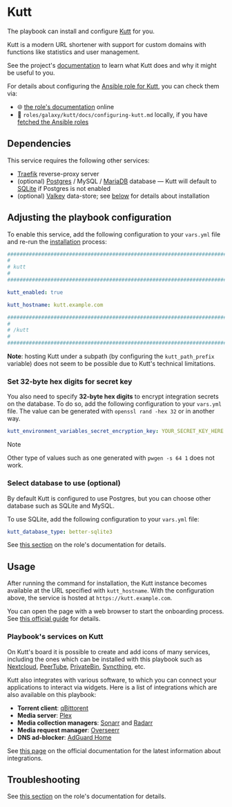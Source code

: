 <!--
SPDX-FileCopyrightText: 2020 - 2024 MDAD project contributors
SPDX-FileCopyrightText: 2020 - 2024 Slavi Pantaleev
SPDX-FileCopyrightText: 2020 Aaron Raimist
SPDX-FileCopyrightText: 2020 Chris van Dijk
SPDX-FileCopyrightText: 2020 Dominik Zajac
SPDX-FileCopyrightText: 2020 Mickaël Cornière
SPDX-FileCopyrightText: 2022 François Darveau
SPDX-FileCopyrightText: 2022 Julian Foad
SPDX-FileCopyrightText: 2022 Warren Bailey
SPDX-FileCopyrightText: 2023 Antonis Christofides
SPDX-FileCopyrightText: 2023 Felix Stupp
SPDX-FileCopyrightText: 2023 Julian-Samuel Gebühr
SPDX-FileCopyrightText: 2023 Pierre 'McFly' Marty
SPDX-FileCopyrightText: 2024 - 2025 Suguru Hirahara

SPDX-License-Identifier: AGPL-3.0-or-later
-->

# Kutt

The playbook can install and configure [Kutt](https://kutt.it) for you.

Kutt is a modern URL shortener with support for custom domains with functions like statistics and user management.

See the project's [documentation](https://github.com/thedevs-network/kutt/blob/main/README.md) to learn what Kutt does and why it might be useful to you.

For details about configuring the [Ansible role for Kutt](https://codeberg.org/acioustick/ansible-role-kutt), you can check them via:
- 🌐 [the role's documentation](https://codeberg.org/acioustick/ansible-role-kutt/src/branch/master/docs/configuring-kutt.md) online
- 📁 `roles/galaxy/kutt/docs/configuring-kutt.md` locally, if you have [fetched the Ansible roles](../installing.md)

## Dependencies

This service requires the following other services:

- [Traefik](traefik.md) reverse-proxy server
- (optional) [Postgres](postgres.md) / MySQL / [MariaDB](mariadb.md) database — Kutt will default to [SQLite](https://www.sqlite.org/) if Postgres is not enabled
- (optional) [Valkey](valkey.md) data-store; see [below](#configuring-valkey-optional) for details about installation

## Adjusting the playbook configuration

To enable this service, add the following configuration to your `vars.yml` file and re-run the [installation](../installing.md) process:

```yaml
########################################################################
#                                                                      #
# kutt                                                                 #
#                                                                      #
########################################################################

kutt_enabled: true

kutt_hostname: kutt.example.com

########################################################################
#                                                                      #
# /kutt                                                                #
#                                                                      #
########################################################################
```

**Note**: hosting Kutt under a subpath (by configuring the `kutt_path_prefix` variable) does not seem to be possible due to Kutt's technical limitations.

### Set 32-byte hex digits for secret key

You also need to specify **32-byte hex digits** to encrypt integration secrets on the database. To do so, add the following configuration to your `vars.yml` file. The value can be generated with `openssl rand -hex 32` or in another way.

```yaml
kutt_environment_variables_secret_encryption_key: YOUR_SECRET_KEY_HERE
```

>[!NOTE]
> Other type of values such as one generated with `pwgen -s 64 1` does not work.

### Select database to use (optional)

By default Kutt is configured to use Postgres, but you can choose other database such as SQLite and MySQL.

To use SQLite, add the following configuration to your `vars.yml` file:

```yaml
kutt_database_type: better-sqlite3
```

See [this section](https://codeberg.org/acioustick/ansible-role-kutt/src/branch/master/docs/configuring-kutt.md#specify-database-optional) on the role's documentation for details.

## Usage

After running the command for installation, the Kutt instance becomes available at the URL specified with `kutt_hostname`. With the configuration above, the service is hosted at `https://kutt.example.com`.

You can open the page with a web browser to start the onboarding process. See [this official guide](https://kutt.dev/docs/getting-started/after-the-installation/) for details.

### Playbook's services on Kutt

On Kutt's board it is possible to create and add icons of many services, including the ones which can be installed with this playbook such as [Nextcloud](nextcloud.md), [PeerTube](peertube.md), [PrivateBin](privatebin.md), [Syncthing](syncthing.md), etc.

Kutt also integrates with various software, to which you can connect your applications to interact via widgets. Here is a list of integrations which are also available on this playbook:

- **Torrent client**: [qBittorent](qbittorrent.md)
- **Media server**: [Plex](plex.md)
- **Media collection managers**: [Sonarr](sonarr.md) and [Radarr](radarr.md)
- **Media request manager**: [Overseerr](overseerr.md)
- **DNS ad-blocker**: [AdGuard Home](adguard-home.md)

See [this page](https://kutt.dev/docs/category/integrations) on the official documentation for the latest information about integrations.

## Troubleshooting

See [this section](https://codeberg.org/acioustick/ansible-role-kutt/src/branch/master/docs/configuring-kutt.md#troubleshooting) on the role's documentation for details.
